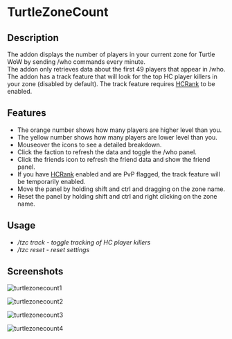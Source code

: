 # TurtleZoneCount

## Description
The addon displays the number of players in your current zone for Turtle WoW by sending /who commands every minute.  
The addon only retrieves data about the first 49 players that appear in /who.  
The addon has a track feature that will look for the top HC player killers in your zone (disabled by default).
The track feature requires [HCRank](https://github.com/GryllsAddons/HCRank) to be enabled.

## Features  
- The orange number shows how many players are higher level than you.    
- The yellow number shows how many players are lower level than you.    
- Mouseover the icons to see a detailed breakdown.    
- Click the faction to refresh the data and toggle the /who panel.    
- Click the friends icon to refresh the friend data and show the friend panel.    
- If you have [HCRank](https://github.com/GryllsAddons/HCRank) enabled and are PvP flagged, the track feature will be temporarily enabled.
- Move the panel by holding shift and ctrl and dragging on the zone name.    
- Reset the panel by holding shift and ctrl and right clicking on the zone name.    

## Usage
- */tzc track - toggle tracking of HC player killers*
- */tzc reset - reset settings*

## Screenshots

![turtlezonecount1](https://user-images.githubusercontent.com/107083057/236358275-c11eb9e2-9687-4255-a19a-cbe5b4e6efee.png) 

![turtlezonecount2](https://user-images.githubusercontent.com/107083057/236358274-1f777f11-e075-40f0-95c0-dea3ccc2fd55.png)

![turtlezonecount3](https://user-images.githubusercontent.com/107083057/236590992-92b8c6a1-d053-438b-80e2-55285711a82b.png)

![turtlezonecount4](https://user-images.githubusercontent.com/107083057/236621978-ea1c5bf1-f7b5-4c81-bbc2-21468a638dfc.png)
